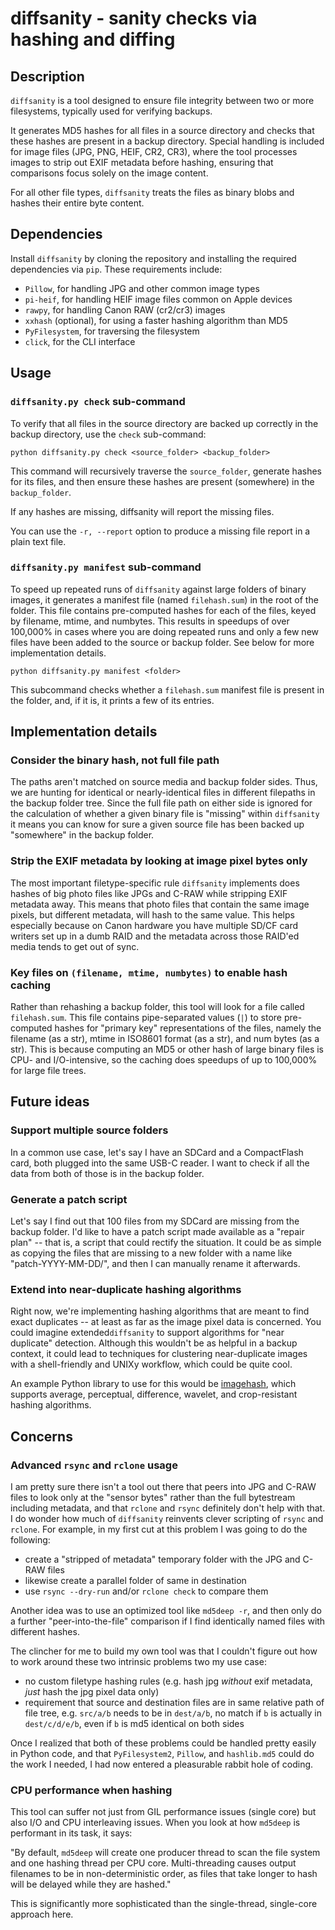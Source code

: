 # diffsanity - sanity checks via hashing and diffing

## Description

`diffsanity` is a tool designed to ensure file integrity between two or more
filesystems, typically used for verifying backups.

It generates MD5 hashes for all files in a source directory and checks that
these hashes are present in a backup directory. Special handling is included
for image files (JPG, PNG, HEIF, CR2, CR3), where the tool processes images to
strip out EXIF metadata before hashing, ensuring that comparisons focus solely
on the image content.

For all other file types, `diffsanity` treats the files as binary blobs and
hashes their entire byte content.

## Dependencies

Install `diffsanity` by cloning the repository and installing the required
dependencies via `pip`. These requirements include:

- `Pillow`, for handling JPG and other common image types
- `pi-heif`, for handling HEIF image files common on Apple devices
- `rawpy`, for handling Canon RAW (cr2/cr3) images
- `xxhash` (optional), for using a faster hashing algorithm than MD5
- `PyFilesystem`, for traversing the filesystem
- `click`, for the CLI interface

## Usage

### `diffsanity.py check` sub-command

To verify that all files in the source directory are backed up correctly in the
backup directory, use the `check` sub-command:

```
python diffsanity.py check <source_folder> <backup_folder>
```

This command will recursively traverse the `source_folder`, generate hashes for
its files, and then ensure these hashes are present (somewhere) in the
`backup_folder`.

If any hashes are missing, diffsanity will report the missing files.

You can use the `-r, --report` option to produce a missing file report in a
plain text file.

### `diffsanity.py manifest` sub-command

To speed up repeated runs of `diffsanity` against large folders of binary
images, it generates a manifest file (named `filehash.sum`) in the root of the
folder. This file contains pre-computed hashes for each of the files, keyed by
filename, mtime, and numbytes. This results in speedups of over 100,000% in
cases where you are doing repeated runs and only a few new files have been
added to the source or backup folder. See below for more implementation
details.

```
python diffsanity.py manifest <folder>
```

This subcommand checks whether a `filehash.sum` manifest file is present in the
folder, and, if it is, it prints a few of its entries.

## Implementation details

### Consider the binary hash, not full file path

The paths aren't matched on source media and backup folder sides. Thus, we are
hunting for identical or nearly-identical files in different filepaths in the
backup folder tree. Since the full file path on either side is ignored for the
calculation of whether a given binary file is "missing" within `diffsanity` it
means you can know for sure a given source file has been backed up "somewhere"
in the backup folder.

### Strip the EXIF metadata by looking at image pixel bytes only

The most important filetype-specific rule `diffsanity` implements does hashes
of big photo files like JPGs and C-RAW while stripping EXIF metadata away. This
means that photo files that contain the same image pixels, but different
metadata, will hash to the same value. This helps especially because on Canon
hardware you have multiple SD/CF card writers set up in a dumb RAID and the
metadata across those RAID'ed media tends to get out of sync.

### Key files on `(filename, mtime, numbytes)` to enable hash caching

Rather than rehashing a backup folder, this tool will look for a file called
`filehash.sum`. This file contains pipe-separated values (` | `) to store
pre-computed hashes for "primary key" representations of the files, namely the
filename (as a str), mtime in ISO8601 format (as a str), and num bytes (as a
str). This is because computing an MD5 or other hash of large binary files is
CPU- and I/O-intensive, so the caching does speedups of up to 100,000% for
large file trees.

## Future ideas

### Support multiple source folders

In a common use case, let's say I have an SDCard and a CompactFlash card, both
plugged into the same USB-C reader. I want to check if all the data from both
of those is in the backup folder.

### Generate a patch script

Let's say I find out that 100 files from my SDCard are missing from the backup
folder. I'd like to have a patch script made available as a "repair plan" --
that is, a script that could rectify the situation. It could be as simple as
copying the files that are missing to a new folder with a name like
"patch-YYYY-MM-DD/", and then I can manually rename it afterwards.

### Extend into near-duplicate hashing algorithms

Right now, we're implementing hashing algorithms that are meant to find exact
duplicates -- at least as far as the image pixel data is concerned. You could
imagine extended`diffsanity` to support algorithms for "near duplicate"
detection. Although this wouldn't be as helpful in a backup context, it could
lead to techniques for clustering near-duplicate images with a shell-friendly
and UNIXy workflow, which could be quite cool.

An example Python library to use for this would be [imagehash][imagehash],
which supports average, perceptual, difference, wavelet, and crop-resistant
hashing algorithms.

[imagehash]: https://pypi.org/project/ImageHash/

## Concerns

### Advanced `rsync` and `rclone` usage

I am pretty sure there isn't a tool out there that peers into JPG and C-RAW
files to look only at the "sensor bytes" rather than the full bytestream
including metadata, and that `rclone` and `rsync` definitely don't help with
that. I do wonder how much of `diffsanity` reinvents clever scripting of
`rsync` and `rclone`. For example, in my first cut at this problem I was going
to do the following:

- create a "stripped of metadata" temporary folder with the JPG and C-RAW files
- likewise create a parallel folder of same in destination
- use `rsync --dry-run` and/or `rclone check` to compare them

Another idea was to use an optimized tool like `md5deep -r`, and then only
do a further "peer-into-the-file" comparison if I find identically named
files with different hashes.

The clincher for me to build my own tool was that I couldn't figure out how to
work around these two intrinsic problems two my use case:

- no custom filetype hashing rules (e.g. hash jpg _without_ exif metadata,
  _just_ hash the jpg pixel data only)
- requirement that source and destination files are in same relative path of
  file tree, e.g. `src/a/b` needs to be in `dest/a/b`, no match if `b` is
  actually in `dest/c/d/e/b`, even if `b` is md5 identical on both sides

Once I realized that both of these problems could be handled pretty easily in
Python code, and that `PyFilesystem2`, `Pillow`, and `hashlib.md5` could do the
work I needed, I had now entered a pleasurable rabbit hole of coding.

### CPU performance when hashing

This tool can suffer not just from GIL performance issues (single core) but
also I/O and CPU interleaving issues. When you look at how `md5deep` is
performant in its task, it says:

"By default, `md5deep` will create one producer thread to scan the file system
and one hashing thread per CPU core. Multi-threading causes output filenames to
be in non-deterministic order, as files that take longer to hash will be
delayed while they are hashed."

This is significantly more sophisticated than the single-thread, single-core
approach here.

